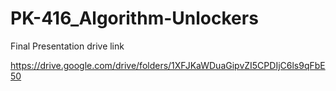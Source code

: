 # PK-416_Algorithm-Unlockers

Final Presentation drive link


https://drive.google.com/drive/folders/1XFJKaWDuaGipvZI5CPDIjC6ls9qFbE50
